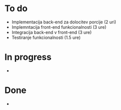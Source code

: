 # To do
* Implementacija back-end za dolocitev porcije (2 uri)
* Implemntacija front-end funkcionalnosti (3 ure)
* Integracija back-end v front-end (3 ure)
* Testiranje funkcionalnosti (1.5 ure)


# In progress
* 


# Done
* 